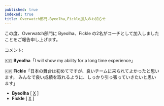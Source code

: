 ```yaml
---
published: true
indexed: true
title: Overwatch部門-Byeolha,Fickle加入のお知らせ
---
```


この度、Overwatch部門に Byeolha、Fickle の2名がコーチとして加入しましたことをご報告申し上げます。

コメント:

🇰🇷 **Byeolha**「I will show my ability for a long time experience」

🇰🇷 **Fickle**「日本の舞台は初めてですが、良いチームに来られてよかったと思います。
みんなで良い成績を取れるように、しっかり引っ張っていきたいと思います」

- **Byeolha** [ [X](https://x.com/ow_byeolha) ]
- **Fickle** [ [X](https://x.com/Fickle_OW) ] 
